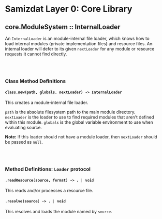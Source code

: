 Samizdat Layer 0: Core Library
==============================

core.ModuleSystem :: InternalLoader
-----------------------------------

An `InternalLoader` is an module-internal file loader, which knows how
to load internal modules (private implementation files) and resource
files. An internal loader will defer to its given `nextLoader` for any module
or resource requests it cannot find directly.

<br><br>
### Class Method Definitions

#### `class.new(path, globals, nextLoader) -> InternalLoader`

This creates a module-internal file loader.

`path` is the absolute filesystem path to the main module directory.
`nextLoader` is the loader to use to find required modules that aren't
defined within this module. `globals` is the global variable environment
to use when evaluating source.

**Note:** If this loader should not have a module loader, then
`nextLoader` should be passed as `null`.


<br><br>
### Method Definitions: `Loader` protocol

#### `.readResource(source, format) -> . | void`

This reads and/or processes a resource file.

#### `.resolve(source) -> . | void`

This resolves and loads the module named by `source`.

